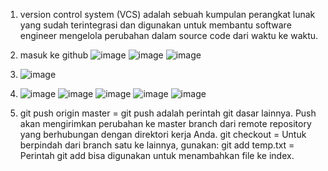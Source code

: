 1. version control system (VCS) adalah sebuah kumpulan perangkat lunak yang sudah terintegrasi dan digunakan untuk membantu software engineer mengelola perubahan        dalam source code dari waktu ke waktu. 
2. masuk ke github
   ![image](https://github.com/kevinhariya/devops17-dumbways-kevin/assets/135611481/171d99cb-6e93-4ce8-a190-07c4305932f8)
   ![image](https://github.com/kevinhariya/devops17-dumbways-kevin/assets/135611481/ca1f67d5-c200-4627-b1b0-6003e3b42708)
   ![image](https://github.com/kevinhariya/devops17-dumbways-kevin/assets/135611481/d23f09f4-867d-4ba5-88c1-13e2e071a63c)
3. ![image](https://github.com/kevinhariya/devops17-dumbways-kevin/assets/135611481/a11b6a6d-99da-4890-b21d-6b4152f50af3)
3. ![image](https://github.com/kevinhariya/devops17-dumbways-kevin/assets/135611481/d744be1f-4556-43a1-bef6-9a0e32b8491b)
   ![image](https://github.com/kevinhariya/devops17-dumbways-kevin/assets/135611481/5a5dcbb2-b763-4e22-9d86-c205688fb0c8)
   ![image](https://github.com/kevinhariya/devops17-dumbways-kevin/assets/135611481/2e2c420b-807e-4094-bfe0-a7116f32128f)
   ![image](https://github.com/kevinhariya/devops17-dumbways-kevin/assets/135611481/b793eeec-39cd-4975-84b6-73b6d0708489)
   ![image](https://github.com/kevinhariya/devops17-dumbways-kevin/assets/135611481/f8e72110-d36a-4e60-9827-21971c02025e)



4. git push origin master = git push adalah perintah git dasar lainnya. Push akan mengirimkan perubahan ke master branch dari remote repository yang berhubungan        dengan direktori kerja Anda.
   git checkout <branch-name> = Untuk berpindah dari branch satu ke lainnya, gunakan:
   git add temp.txt = Perintah git add bisa digunakan untuk menambahkan file ke index.
